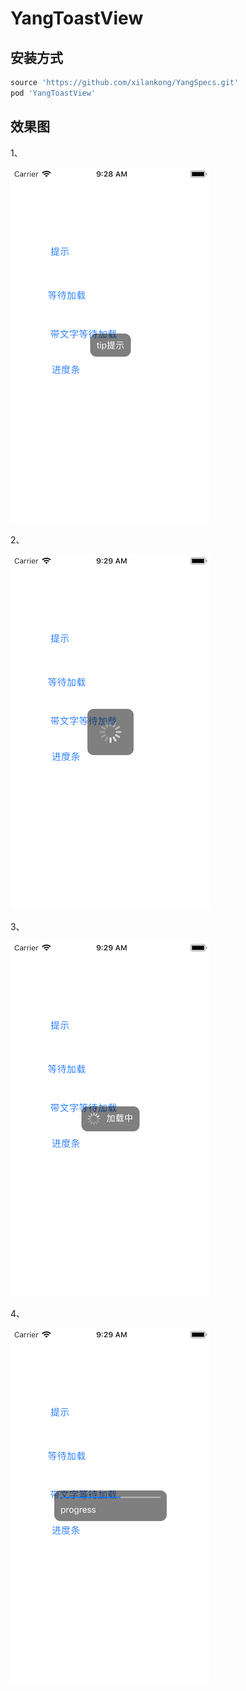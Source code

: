# YangToastView

## 安装方式


```ruby
source 'https://github.com/xilankong/YangSpecs.git'
pod 'YangToastView'
```

## 效果图

1、



![1](images/1.png)

2、

![2](images/2.png)

3、

![3](images/3.png)

4、

![4](images/4.png)